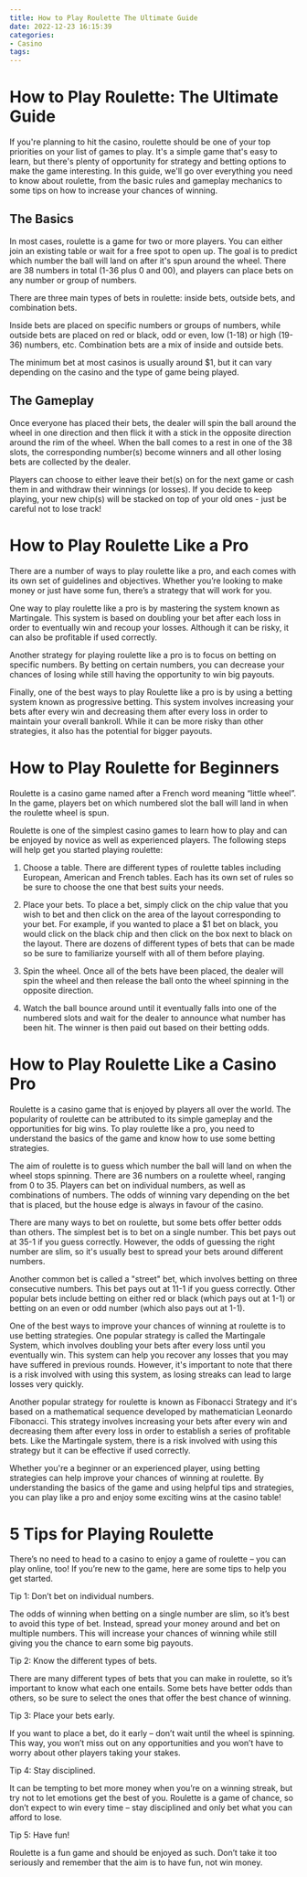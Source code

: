 ```yaml
---
title: How to Play Roulette The Ultimate Guide 
date: 2022-12-23 16:15:39
categories:
- Casino
tags:
---
```



#  How to Play Roulette: The Ultimate Guide 

If you're planning to hit the casino, roulette should be one of your top priorities on your list of games to play. It's a simple game that's easy to learn, but there's plenty of opportunity for strategy and betting options to make the game interesting. In this guide, we'll go over everything you need to know about roulette, from the basic rules and gameplay mechanics to some tips on how to increase your chances of winning.

## The Basics
In most cases, roulette is a game for two or more players. You can either join an existing table or wait for a free spot to open up. The goal is to predict which number the ball will land on after it's spun around the wheel. There are 38 numbers in total (1-36 plus 0 and 00), and players can place bets on any number or group of numbers.

There are three main types of bets in roulette: inside bets, outside bets, and combination bets. 

Inside bets are placed on specific numbers or groups of numbers, while outside bets are placed on red or black, odd or even, low (1-18) or high (19-36) numbers, etc. Combination bets are a mix of inside and outside bets. 

The minimum bet at most casinos is usually around $1, but it can vary depending on the casino and the type of game being played. 

## The Gameplay 

Once everyone has placed their bets, the dealer will spin the ball around the wheel in one direction and then flick it with a stick in the opposite direction around the rim of the wheel. When the ball comes to a rest in one of the 38 slots, the corresponding number(s) become winners and all other losing bets are collected by the dealer. 

Players can choose to either leave their bet(s) on for the next game or cash them in and withdraw their winnings (or losses). If you decide to keep playing, your new chip(s) will be stacked on top of your old ones - just be careful not to lose track!

#  How to Play Roulette Like a Pro 

There are a number of ways to play roulette like a pro, and each comes with its own set of guidelines and objectives. Whether you’re looking to make money or just have some fun, there’s a strategy that will work for you.

One way to play roulette like a pro is by mastering the system known as Martingale. This system is based on doubling your bet after each loss in order to eventually win and recoup your losses. Although it can be risky, it can also be profitable if used correctly.

Another strategy for playing roulette like a pro is to focus on betting on specific numbers. By betting on certain numbers, you can decrease your chances of losing while still having the opportunity to win big payouts.

Finally, one of the best ways to play Roulette like a pro is by using a betting system known as progressive betting. This system involves increasing your bets after every win and decreasing them after every loss in order to maintain your overall bankroll. While it can be more risky than other strategies, it also has the potential for bigger payouts.

#  How to Play Roulette for Beginners  
  Roulette is a casino game named after a French word meaning “little wheel”. In the game, players bet on which numbered slot the ball will land in when the roulette wheel is spun.

Roulette is one of the simplest casino games to learn how to play and can be enjoyed by novice as well as experienced players. The following steps will help get you started playing roulette:

1) Choose a table. There are different types of roulette tables including European, American and French tables. Each has its own set of rules so be sure to choose the one that best suits your needs.

2) Place your bets. To place a bet, simply click on the chip value that you wish to bet and then click on the area of the layout corresponding to your bet. For example, if you wanted to place a $1 bet on black, you would click on the black chip and then click on the box next to black on the layout. There are dozens of different types of bets that can be made so be sure to familiarize yourself with all of them before playing.

3) Spin the wheel. Once all of the bets have been placed, the dealer will spin the wheel and then release the ball onto the wheel spinning in the opposite direction.

4) Watch the ball bounce around until it eventually falls into one of the numbered slots and wait for the dealer to announce what number has been hit. The winner is then paid out based on their betting odds.

#  How to Play Roulette Like a Casino Pro 

Roulette is a casino game that is enjoyed by players all over the world. The popularity of roulette can be attributed to its simple gameplay and the opportunities for big wins. To play roulette like a pro, you need to understand the basics of the game and know how to use some betting strategies.

The aim of roulette is to guess which number the ball will land on when the wheel stops spinning. There are 36 numbers on a roulette wheel, ranging from 0 to 35. Players can bet on individual numbers, as well as combinations of numbers. The odds of winning vary depending on the bet that is placed, but the house edge is always in favour of the casino.

There are many ways to bet on roulette, but some bets offer better odds than others. The simplest bet is to bet on a single number. This bet pays out at 35-1 if you guess correctly. However, the odds of guessing the right number are slim, so it's usually best to spread your bets around different numbers.

Another common bet is called a "street" bet, which involves betting on three consecutive numbers. This bet pays out at 11-1 if you guess correctly. Other popular bets include betting on either red or black (which pays out at 1-1) or betting on an even or odd number (which also pays out at 1-1).

One of the best ways to improve your chances of winning at roulette is to use betting strategies. One popular strategy is called the Martingale System, which involves doubling your bets after every loss until you eventually win. This system can help you recover any losses that you may have suffered in previous rounds. However, it's important to note that there is a risk involved with using this system, as losing streaks can lead to large losses very quickly.

Another popular strategy for roulette is known as Fibonacci Strategy and it's based on a mathematical sequence developed by mathematician Leonardo Fibonacci. This strategy involves increasing your bets after every win and decreasing them after every loss in order to establish a series of profitable bets. Like the Martingale system, there is a risk involved with using this strategy but it can be effective if used correctly.

Whether you're a beginner or an experienced player, using betting strategies can help improve your chances of winning at roulette. By understanding the basics of the game and using helpful tips and strategies, you can play like a pro and enjoy some exciting wins at the casino table!

#  5 Tips for Playing Roulette

There’s no need to head to a casino to enjoy a game of roulette – you can play online, too! If you’re new to the game, here are some tips to help you get started.

Tip 1: Don’t bet on individual numbers.

The odds of winning when betting on a single number are slim, so it’s best to avoid this type of bet. Instead, spread your money around and bet on multiple numbers. This will increase your chances of winning while still giving you the chance to earn some big payouts.

Tip 2: Know the different types of bets.

There are many different types of bets that you can make in roulette, so it’s important to know what each one entails. Some bets have better odds than others, so be sure to select the ones that offer the best chance of winning.

Tip 3: Place your bets early.

If you want to place a bet, do it early – don’t wait until the wheel is spinning. This way, you won’t miss out on any opportunities and you won’t have to worry about other players taking your stakes.

Tip 4: Stay disciplined.

It can be tempting to bet more money when you’re on a winning streak, but try not to let emotions get the best of you. Roulette is a game of chance, so don’t expect to win every time – stay disciplined and only bet what you can afford to lose.

 Tip 5: Have fun!

Roulette is a fun game and should be enjoyed as such. Don’t take it too seriously and remember that the aim is to have fun, not win money.